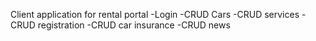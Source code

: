 Client application for rental portal
-Login
-CRUD Cars
-CRUD services
-CRUD registration
-CRUD car insurance
-CRUD news
